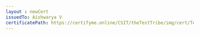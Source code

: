 ```yaml
--- 
layout : newCert 
issuedTo: Aishwarya V
certificatePath: https://certifyme.online/CSIT/theTestTribe/img/cert/TestFlix/AishwaryaV_f6ddf.png
--- 
```

